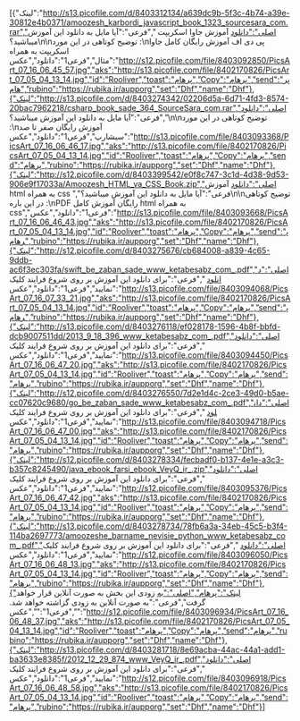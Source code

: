 [{"لینک":"http://s13.picofile.com/d/8403312134/a639dc9b-5f3c-4b74-a39e-30812e4b0371/amoozesh_karbordi_javascript_book_1323_sourcesara_com.rar","اصلی":"دانلود آموزش جاوا اسکریپت ","فرعی":"آیا مایل به دانلود این آموزش میباشید؟\n\nتوضیح کوتاهی در این مورد :\nپی دی اف آموزش رایگان کامل جاوا اسکریپت به همراه مثال","فرعی1":"دانلود","عکس":"http://s12.picofile.com/file/8403092850/PicsArt_07_16_06_45_57.jpg","aks":"http://s13.picofile.com/file/8402170826/PicsArt_07_05_04_13_14.jpg","id":"Rooliver","toast":"پرهام","Copy":"پرهام","send":"پرهام","rubino":"https://rubika.ir/aupporg","set":"Dhf","name":"Dhf"},{"لینک":"http://s13.picofile.com/d/8403274342/02206d5a-6d71-4fd3-8574-20bac7962218/csharp_book_sade_364_SourceSara_com.rar","اصلی":"دانلود ","فرعی":"آیا مایل به دانلود این آموزش میباشید؟\n\nتوضیح کوتاهی در این مورد‌ :\nآموزش رایگان صفر تا صد سیشارپ","فرعی1":"دانلود","عکس":"http://s13.picofile.com/file/8403093368/PicsArt_07_16_06_46_17.jpg","aks":"http://s13.picofile.com/file/8402170826/PicsArt_07_05_04_13_14.jpg","id":"Rooliver","toast":"پرهام","Copy":"پرهام","send":"پرهام","rubino":"https://rubika.ir/aupporg","set":"Dhf","name":"Dhf"},{"لینک":"http://s12.picofile.com/d/8403399542/e0f8c747-3c1d-4d38-9d53-906e9f17033a/Amoozesh_HTML_va_CSS_Book.zip","اصلی":"دانلود آموزش html به همراه css ","فرعی":"آیا مایل به دانلود این آموزش میباشید؟\n\nتوضیح کوتاهی در این باره :\nPDF رایگان آموزش کامل html به همراه css","فرعی1":"دانلود","عکس":"http://s13.picofile.com/file/8403093668/PicsArt_07_16_06_46_43.jpg","aks":"http://s13.picofile.com/file/8402170826/PicsArt_07_05_04_13_14.jpg","id":"Rooliver","toast":"پرهام","Copy":"پرهام","send":"پرهام","rubino":"https://rubika.ir/aupporg","set":"Dhf","name":"Dhf"},{"لینک":"http://s12.picofile.com/d/8403275676/cb684008-a839-4c65-9ddb-ac6f3ec303fa/swift_be_zaban_sade_www_ketabesabz_com_.pdf","اصلی":"دانلود ","فرعی":"برای دانلود این آموزش بر روی شروع فرایند کلیک نمایید","فرعی1":"دانلود","عکس":"http://s13.picofile.com/file/8403094068/PicsArt_07_16_07_33_21.jpg","aks":"http://s13.picofile.com/file/8402170826/PicsArt_07_05_04_13_14.jpg","id":"Rooliver","toast":"پرهام","Copy":"پرهام","send":"پرهام","rubino":"https://rubika.ir/aupporg","set":"Dhf","name":"Dhf"},{"لینک":"http://s13.picofile.com/d/8403276118/ef028178-1596-4b8f-bbfd-dcb9007511dd/2013_9_18_396_www_ketabesabz_com_.pdf","اصلی":"دانلود ","فرعی":"برای دانلود این آموزش بر روی شروع فرایند کلیک نمایید","فرعی1":"دانلود","عکس":"http://s13.picofile.com/file/8403094450/PicsArt_07_16_06_47_20.jpg","aks":"http://s13.picofile.com/file/8402170826/PicsArt_07_05_04_13_14.jpg","id":"Rooliver","toast":"پرهام","Copy":"پرهام","send":"پرهام","rubino":"https://rubika.ir/aupporg","set":"Dhf","name":"Dhf"},{"لینک":"http://s12.picofile.com/d/8403276550/7d2e1d4c-2ce3-49d0-b5ae-cc07620c9680/go_be_zaban_sade_www_ketabesabz_com_.pdf","اصلی":"دانلود ","فرعی":"برای دانلود این آموزش بر روی شروع فرایند کلیک نمایید","فرعی1":"دانلود","عکس":"http://s13.picofile.com/file/8403094718/PicsArt_07_16_06_47_00.jpg","aks":"http://s13.picofile.com/file/8402170826/PicsArt_07_05_04_13_14.jpg","id":"Rooliver","toast":"پرهام","Copy":"پرهام","send":"پرهام","rubino":"https://rubika.ir/aupporg","set":"Dhf","name":"Dhf"},{"لینک":"http://s12.picofile.com/d/8403278334/fecbadf0-b137-4e1e-a3c3-b357c8245490/java_ebook_farsi_ebook_VeyQ_ir_.zip","اصلی":"دانلود ","فرعی":"برای دانلود این آموزش بر روی شروع فرایند کلیک نمایید","فرعی1":"دانلود","عکس":"http://s12.picofile.com/file/8403095376/PicsArt_07_16_06_47_42.jpg","aks":"http://s13.picofile.com/file/8402170826/PicsArt_07_05_04_13_14.jpg","id":"Rooliver","toast":"پرهام","Copy":"پرهام","send":"پرهام","rubino":"https://rubika.ir/aupporg","set":"Dhf","name":"Dhf"},{"لینک":"http://s13.picofile.com/d/8403278734/78fb6a3a-34eb-45c5-b3f4-114ba2697773/amoozeshe_barname_nevisie_python_www_ketabesabz_com_.pdf","اصلی":"دانلود ","فرعی":"برای دانلود این آموزش بر روی شروع فرایند کلیک نمایید","فرعی1":"دانلود","عکس":"http://s12.picofile.com/file/8403096050/PicsArt_07_16_06_48_13.jpg","aks":"http://s13.picofile.com/file/8402170826/PicsArt_07_05_04_13_14.jpg","id":"Rooliver","toast":"پرهام","Copy":"پرهام","send":"پرهام","rubino":"https://rubika.ir/aupporg","set":"Dhf","name":"Dhf"},{"لینک":"پرهام","اصلی":"به زودی این بخش به صورت آنلاین قرار خواهد گرفت","فرعی":"به صورت آنلاین به زودی گزاشته خواهد شد. ","فرعی1":"","عکس":"http://s12.picofile.com/file/8403096934/PicsArt_07_16_06_48_37.jpg","aks":"http://s13.picofile.com/file/8402170826/PicsArt_07_05_04_13_14.jpg","id":"Rooliver","toast":"پرهام","Copy":"پرهام","send":"پرهام","rubino":"https://rubika.ir/aupporg","set":"Dhf","name":"Dhf"},{"لینک":"http://s13.picofile.com/d/8403281718/8e69acba-44ac-44a1-add1-ba3633e8385f/2012_12_29_874_www_VeyQ_ir_.pdf","اصلی":"دانلود ","فرعی":"برای دانلود این آموزش بر روی شروع فرایند کلیک نمایید","فرعی1":"دانلود","عکس":"http://s12.picofile.com/file/8403096918/PicsArt_07_16_06_48_58.jpg","aks":"http://s13.picofile.com/file/8402170826/PicsArt_07_05_04_13_14.jpg","id":"Rooliver","toast":"پرهام","Copy":"پرهام","send":"پرهام","rubino":"https://rubika.ir/aupporg","set":"Dhf","name":"Dhf"}]
